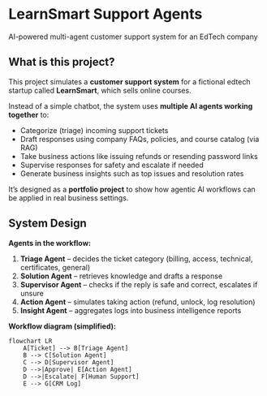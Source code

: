 # LearnSmart Support Agents  
AI-powered multi-agent customer support system for an EdTech company  

## What is this project?
This project simulates a **customer support system** for a fictional edtech startup called **LearnSmart**, which sells online courses.  

Instead of a simple chatbot, the system uses **multiple AI agents working together** to:  
- Categorize (triage) incoming support tickets  
- Draft responses using company FAQs, policies, and course catalog (via RAG)  
- Take business actions like issuing refunds or resending password links  
- Supervise responses for safety and escalate if needed  
- Generate business insights such as top issues and resolution rates  

It’s designed as a **portfolio project** to show how agentic AI workflows can be applied in real business settings.  

## System Design

**Agents in the workflow:**
1. **Triage Agent** – decides the ticket category (billing, access, technical, certificates, general)  
2. **Solution Agent** – retrieves knowledge and drafts a response  
3. **Supervisor Agent** – checks if the reply is safe and correct, escalates if unsure  
4. **Action Agent** – simulates taking action (refund, unlock, log resolution)  
5. **Insight Agent** – aggregates logs into business intelligence reports  

**Workflow diagram (simplified):**

```mermaid
flowchart LR
    A[Ticket] --> B[Triage Agent]
    B --> C[Solution Agent]
    C --> D[Supervisor Agent]
    D -->|Approve| E[Action Agent]
    D -->|Escalate| F[Human Support]
    E --> G[CRM Log]
